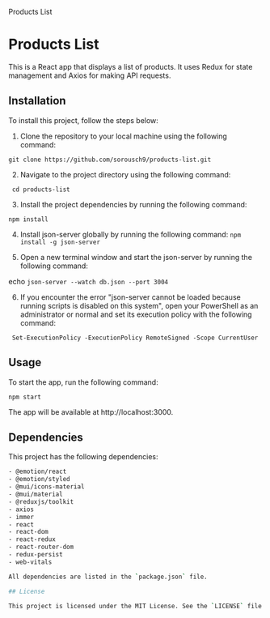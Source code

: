 Products List

# Products List

This is a React app that displays a list of products. It uses Redux for state management and Axios for making API requests.

## Installation

To install this project, follow the steps below:

1. Clone the repository to your local machine using the following command:

``git clone https://github.com/sorousch9/products-list.git``

2. Navigate to the project directory using the following command:

`` cd products-list``


3. Install the project dependencies by running the following command:

``npm install``

4. Install json-server globally by running the following command:
``npm install -g json-server``

5. Open a new terminal window and start the json-server by running the following command:


echo ``json-server --watch db.json --port 3004``

6. If you encounter the error "json-server cannot be loaded because running scripts is disabled on this system", open your PowerShell as an administrator or normal and set its execution policy with the following command:

`` Set-ExecutionPolicy -ExecutionPolicy RemoteSigned -Scope CurrentUser``

## Usage

To start the app, run the following command:

``npm start``

The app will be available at http://localhost:3000.

## Dependencies

This project has the following dependencies:


```bash
- @emotion/react
- @emotion/styled
- @mui/icons-material
- @mui/material
- @reduxjs/toolkit
- axios
- immer
- react
- react-dom
- react-redux
- react-router-dom
- redux-persist
- web-vitals

All dependencies are listed in the `package.json` file.

## License

This project is licensed under the MIT License. See the `LICENSE` file for more information.
